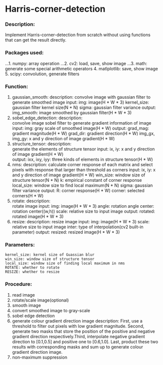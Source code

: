 # Harris-corner-detection

### Description:
Implement Harris-corner-detection from scratch without using functions that can get the result directly.

### Packages used:
...1. numpy: array operation
...2. cv2: load, save, show image
...3. math: generate some special arithmetic operators
4. matlplotlib: save, show image
5. scipy: convolution, generate filters

### Function:
1. gaussian_smooth: 
    description:
        convolve image with gaussian filter to generate smoothed image
    input: 
        img: image(H * W * 3)
        kernel_size: gaussian filter kernel size(N * N)
        sigma: gaussian filter variance
    output: 
        img_smooth: image smoothed by gaussian filter(H * W * 3)
2. sobel_edge_detection: 
    description:    
        convolve image sobel filter to generate gradient information of image
    input: 
        img: gray scale of smoothed image(H * W)
    output: 
        grad_mag: gradient magnitude(H * W)
        grad_dir: gradient direction(H * W)
        img_gx, img_gy: x and y direction of image gradient(H * W)
3. structure_tensor: 
    description:    
        generate the elements of structure tensor
    input:
        ix, iy: x and y direction of image gradient(H * W)      
    output:
        ixx, ixy, iyy: three kinds of elements in structure tensor(H * W)
4. nms: 
    description:
        calculate corner response of each matrix and select pixels with response 
        that larger than threshold as corners
    input:
        ix, iy: x and y direction of image gradient(H * W)
        win_size: window size of structure tensor(N * N)
        k: empirical constant of corner response
        local_size: window size to find local maximum(N * N)
        sigma: gaussian filter variance
    output:
        R: corner response(H * W)
        corner: selected corners(H * W)    
5. rotate: 
    description:    
        rotate image
    input:
        img: image(H * W * 3)
        angle: rotation angle
        center: rotation center((w,h))
        scale: relative size to input image
    output:
        rotated: rotated image(H * W * 3)
6. resize:
    description:
        resize image
    input:
        img: image(H * W * 3)
        scale: relative size to input image
        inter: type of interpolation(cv2 built-in parameter)
    output:
        resized: resized image(H * W * 3)

### Parameters:
    kernel_size: kernel size of Guassian blur
    win_size: window size of structure tensor
    local_size: window size of finding local maximum in nms
    ROTATE: whether to rotate
    RESIZE: whether to resize

### Procedure:
1. read image    
2. rotate/scale image(optional)
3. smooth image
4. convert smoothed image to gray-scale
5. sobel edge detection
6. generate colour gradient direction image
    description:
        First, use a threshold to filter out pixels with low gradient magnitude.
        Second, generate two masks that store the position of the positive and 
        negative gradient direction respectively.Third, interpolate negative 
        gradient direction to [0.1,0.5] and positive one to [0.6,1.0]. Last, 
        product these two results with corresponding masks and sum up to generate
        colour gradient direction image.
7. non-maximum suppression
